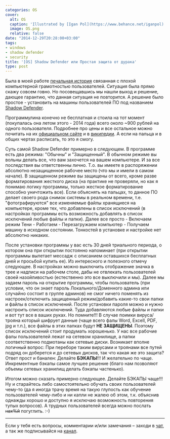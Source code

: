 ```yaml
---
categories: OS
cover:
  alt: OS
  caption: 'Illustrated by [Igan Pol](https://www.behance.net/iganpol)'
  image: OS.png
  relative: false
date: "2014-12-29T20:28:00+03:00"
tags:
- windows
- shadow defender
- security
title: '[OS] Shadow Defender или Простая защита от дурака'
type: post
---
```


Была в моей работе [печальная история](https://jtprog.ru/bad-story/) связанная с плохой компьютерной грамотностью пользователей. Ситуация была прямо скажу совсем говно. Но посовещавшись мы нашли выход и решение, дающее гарантию, что данная ситуация не повторится. А решение было простое - установить на машины пользователей ПО под названием [Shadow Defender](https://ru.wikipedia.org/wiki/Shadow_Defender).

Программулина конечно не бесплатная и стоила на тот момент (покупалась она летом этого - 2014 года) всего около ~900 рублей на одного пользователя. Подробнее про цены и все остальное можно почитать на их [официальном сайте](http://www.shadowdefender.com/) и в [википедии](https://ru.wikipedia.org/wiki/Shadow_Defender). А если на пальца и в общих чертах расписать, то это я смогу.

Суть самой Shadow Defender примерно в следующем. В программе есть два режима: "Обычны" и "Защищенный". В обычном режиме вы вольны делать все, что вам захочется на вашем компьютере. И за все последствия вы ответственны лично. Т.о. вы имеете в распоряжении абсолютно незащищенное рабочее место (что мы и имели в самом начале). В защищенном режиме вы защищены от всего, кроме разве форматирования жесткого диска (на практике не проверяли, но как я понимаю логику программы, только жесткое форматирование способно уничтожить все). Если объяснять на пальцах, то данное ПО делает своего рода снимок системы в реальном времени, т.е. "фотографируются" все изменяемые файлы хранящиеся на компьютере, кроме тех, что добавлены в список исключений (в настройках программы есть возможность добавлять в список исключений любые файлы и папки). Далее все просто - Включаем режим Тени - Работаем - Перезагружаем компьютер - Получаем машину в исходном состоянии. Тонкостей в установке и настройке нет абсолютно никаких.

После установки программы у вас есть 30 дней триального периода, о котором она при открытии постоянно напоминает (при открытии программы вылетает мессадж с описанием оставшихся бесплатных дней и просьбой купить ее). Из интересного и полезного отмечу следующее. В настройках можно выключить отображение значка в трее и надписи на рабочем столе, дабы не отвлекать пользователей своей назойливостью (естественно это все выключили и мы). Далее мы задаем пароль на открытие программы, чтобы пользователь (при условии, что он знает пароль Локального/Доменного админа или случайно состоит в группе админов) не смог ничего поменять из настроек/отключить защищенный режим/добавить какие-то свои папки и файлы в список исключений. После установки пароля можно и нужно настроить список исключений. Туда добавляются любые файлы и папки и вот тут все в ваших руках. Но помните!!! В случае поимки вируса/трояна который шифрует данные (чаще всего фалы Word, Excell, PDF, jpg и т.п.), все файлы в этих папках будут **НЕ ЗАЩИЩЕНЫ**. Поэтому список исключений стоит продумать хорошенько. У нас все рабочие фалы пользователей лежат на сетевом хранилище, а папки соответственно подмотаны как сетевые диски. Возникает вполне логичный вопрос: При переборе таким вирусами и троянами все путей подряд он доберется и до сетевых дисков, так что какая же это защита? Ответ прост и банален: Делайте **БЭКАПЫ**!!! И желательно по чаще. Инкрементные бэкапы самое лучшее решение (благо нам позволяют объемы сетевых хранилищ делать бэкапы частенько).

Итогом можно сказать примерно следующее. Делайте БЭКАПЫ чаще!!! Ну и старайтесь либо самостоятельно обучать своих пользователей чему-то (да я иногда трачу время на такую глупость как обучение пользователей чему-либо и ни капли не жалею об этом, т.к. объяснив однажды хорошо и доступно я исключаю возможность повторения тупых вопросов). А трудных пользователей всегда можно послать ~~нах%й~~ погуглить. :-)

---
Если у тебя есть вопросы, комментарии и/или замечания – заходи в [чат](https://ttttt.me/jtprogru_chat), а так же подписывайся на [канал](https://ttttt.me/jtprogru_channel).
